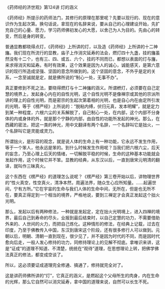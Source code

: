 《药师经的济世观》第124讲 灯的涵义

《药师经》所提示的药师法门，其修行的原理在那里呢？先要以现行的、现在的意识作为生起次第。换句话说，拿现在的名辞来说，要从自己的心理建设开始，先扩充自己的心量、愿力，学习药师佛初发心的大愿，以舍己为人为目的。先由心的转变，然后是身的转变。

普通显教都晓得点灯，《药师经》上所讲的灯，以及造《药师经》上所讲的十二神旛。我们现在所流行的显教，庙子上作消灾延寿的法会，燃灯四十九盏，挂的旛虽然没有十二个，也有三、四、或五、六个，挂的不同而已，都想以表面的灯与旛，来求得消灾和延寿。有时有效果，这个效果是因为人的诚心，诚能感天，是第六意识的现行所造成坚强、坚固的意念所做到的。这个坚固的意念，不外乎是定的关系，一念至诚就是定，就是佛所说的“制心一处，无事不办”。

真正要修到不死之法，要晓得燃灯与十二神旛的涵义。所谓橪灯，必须要在自己定慧的境界上，发起身心内在的自性光明，这个自性光明不是像禅宗或其他的宗派所讲的理上的自性光明，而是密宗的生起次第着相的光明，也是自心内在由定所引发的光明，等于《楞严经》上所说的：“脱粘内缚，伏归元真，发本明耀”，就是定力到某一种程度，六根六尘的关系解脱了，自己制心一处，在内部，这个内部不分身体的内或身体的外，就是那个宁静的内部，由自性的功能所发起的神光。那么，在西藏的密法，把这一类的神光，用中文翻译有两个名辞，一个名辞叫它是拙火，一个名辞叫它是灵能或灵力。

所谓拙火，是形容的观念，就是说人体的生命上有一种功能，它永远不发生作用，等于一个笨人，他永远是笨的。到什么时候发生作用呢？当我们把六根六尘，后天的妄念，乃至心理上后天的情绪，一切解脱平稳的时候，生命的这种基本功能就会发起作用，这个时候它并不笨。显教的经典，从东汉以后，一直到唐宋元明清的翻译，就叫作三昧真火。

这个东西在《楞严经》的道理怎么说呢？《楞严经》第三卷开始以后，讲物理世界的“性火真空，性空真火，清净本然，周遍法界，随众生心应所知量。......起遍世间，宁有方所。”它在宇宙的生命与我们人体的生命中间，无所在，但是也无所不在，要真正得定到一个相当的境界，严格地说，要到三禅定才会真正发起这个拙火光明。

那么，发起以后有两种修法，一种就是发起定，定在拙火光明境上，进入四禅的境界，最后自己到寿命的尽头，业报到最后结束时，以自己定慧的功力，不需要借助外来的、人世间的火力，而把自己炼化。这种情形的修法，在经典上记载，过去在印度，乃至于佛教传入中国，东汉到唐宋这个阶段，还有很多修行人可以做到。元朝以后，明朝、清朝一直到现在，很少见了，并不是因为时代的不同，而是因时代愈向后走，一般人发心修持的功力，同修持理论上的见解不彻底。拿唯识来讲，这是“证成”的道理不知道、不清楚，统统在“观待”道理，在思想理论上转，把佛学佛法真正的修法，都变成空谈了。

所以，这必须要证成道理完全修通、搞通了，修持就完全对了。

这是讲药师佛所讲的“灯”，它真正的涵义，是燃起这个父母所生的肉身，内在生命的光辉，那么它自然可以消灾延寿，拿中国的道理来说，自然可以长生不死。